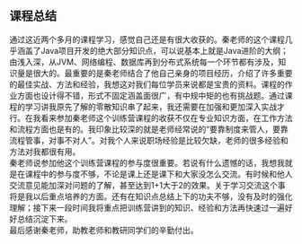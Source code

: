 ## 课程总结

​       通过这近两个多月的课程学习，感觉自己还是有很大收获的。秦老师的这个课程几乎涵盖了Java项目开发的绝大部分知识点，可以说基本上就是Java进阶的大纲；由浅入深，从JVM、网络编程、数据库再到分布式系统每一个环节都有涉及，知识量是很大的。最重要的是秦老师结合了他自己亲身的项目经历，介绍了许多重要的最佳实战、方法和经验，我想这对我们每位学员来说都是宝贵的资料。课程的作业方面也设计得不错，形式不固定涵盖面很广，有中规中矩的也有挑战题。通过课程的学习讲我原先了解的零散知识串了起来，我还需要在加强和更加深入实战才行。在我看来参加秦老师这个训练营课程的收获不仅在专业知识方面，在工作方法和流程方面也是有的。我印象比较深的就是老师经常说的“要靠制度来管人，要靠流程管事，对事不对人”。对我个人来说职场经验是比较欠缺，老师的很多经验和方法对我都很有用。   
​       秦老师说参加他这个训练营课程的参与度很重要。若说有什么遗憾的话，我想我就是在课程中的参与度不够，不论是课上还是课下和大家没怎么交流。有时候和他人交流意见能加深对问题的了解，甚至达到1+1大于2的效果。关于学习交流这个事将是我以后重点培养的方面。还有在知识点总结上下的功夫不够，没有及时的强化理解；接下来一段时间我将重点把训练营讲到的知识、经验和方法再快速过一遍好好总结沉淀下来。  
​       最后感谢秦老师，助教老师和教研同学们的辛勤付出。